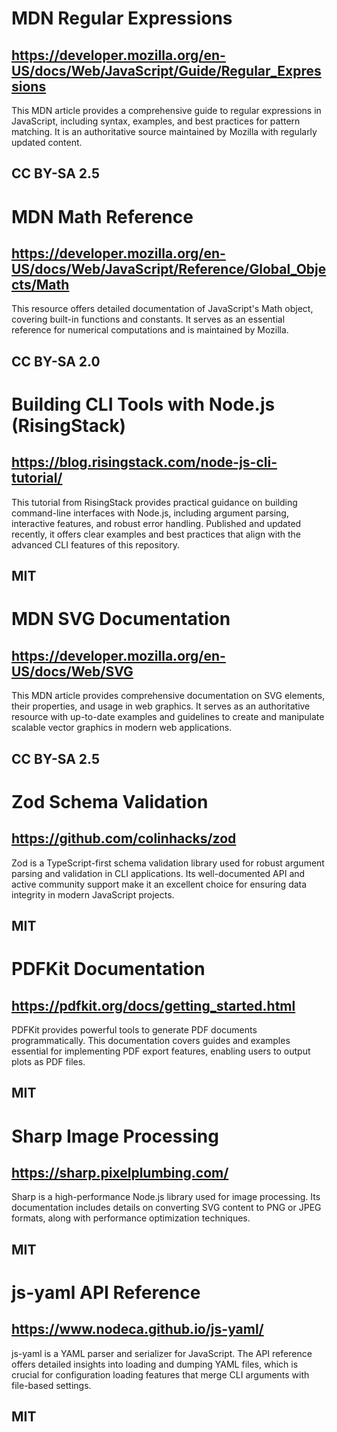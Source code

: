 # MDN Regular Expressions
## https://developer.mozilla.org/en-US/docs/Web/JavaScript/Guide/Regular_Expressions
This MDN article provides a comprehensive guide to regular expressions in JavaScript, including syntax, examples, and best practices for pattern matching. It is an authoritative source maintained by Mozilla with regularly updated content.
## CC BY-SA 2.5

# MDN Math Reference
## https://developer.mozilla.org/en-US/docs/Web/JavaScript/Reference/Global_Objects/Math
This resource offers detailed documentation of JavaScript's Math object, covering built-in functions and constants. It serves as an essential reference for numerical computations and is maintained by Mozilla.
## CC BY-SA 2.0

# Building CLI Tools with Node.js (RisingStack)
## https://blog.risingstack.com/node-js-cli-tutorial/
This tutorial from RisingStack provides practical guidance on building command-line interfaces with Node.js, including argument parsing, interactive features, and robust error handling. Published and updated recently, it offers clear examples and best practices that align with the advanced CLI features of this repository.
## MIT

# MDN SVG Documentation
## https://developer.mozilla.org/en-US/docs/Web/SVG
This MDN article provides comprehensive documentation on SVG elements, their properties, and usage in web graphics. It serves as an authoritative resource with up-to-date examples and guidelines to create and manipulate scalable vector graphics in modern web applications.
## CC BY-SA 2.5

# Zod Schema Validation
## https://github.com/colinhacks/zod
Zod is a TypeScript-first schema validation library used for robust argument parsing and validation in CLI applications. Its well-documented API and active community support make it an excellent choice for ensuring data integrity in modern JavaScript projects.
## MIT

# PDFKit Documentation
## https://pdfkit.org/docs/getting_started.html
PDFKit provides powerful tools to generate PDF documents programmatically. This documentation covers guides and examples essential for implementing PDF export features, enabling users to output plots as PDF files.
## MIT

# Sharp Image Processing
## https://sharp.pixelplumbing.com/
Sharp is a high-performance Node.js library used for image processing. Its documentation includes details on converting SVG content to PNG or JPEG formats, along with performance optimization techniques.
## MIT

# js-yaml API Reference
## https://www.nodeca.github.io/js-yaml/
js-yaml is a YAML parser and serializer for JavaScript. The API reference offers detailed insights into loading and dumping YAML files, which is crucial for configuration loading features that merge CLI arguments with file-based settings.
## MIT